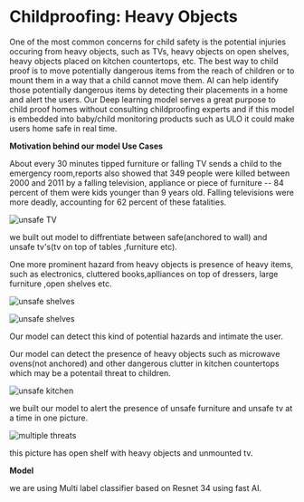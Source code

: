 # Childproofing: Heavy Objects

One of the most common concerns for child safety is the potential injuries occuring from heavy objects, such as TVs, heavy objects on open shelves, heavy objects placed on kitchen countertops, etc. The best way to child proof is to move potentially dangerous items from the reach of children or to mount them in a way that a child cannot move them. AI can help identify those potentially dangerous items by detecting their placements in a home and alert the users. Our Deep learning model serves a great purpose to child proof homes without consulting childproofing experts and if this model is embedded into baby/child monitoring products such as ULO it could make users home safe in real time.

**Motivation behind our model Use Cases**

About every 30 minutes tipped furniture or falling TV sends a child to the emergency room,reports also showed that 349 people were killed between 2000 and 2011 by a falling television, appliance or piece of furniture -- 84 percent of them were kids younger than 9 years old. Falling televisions were more deadly, accounting for 62 percent of these fatalities.

![unsafe TV](https://wmsrc-1x1yusplq.stackpathdns.com/wp-content/uploads/2015/06/toddler-climbing-TV-e1434340192118.jpg)

we built out model to diffrentiate between safe(anchored to wall) and unsafe tv's(tv on top of tables ,furniture etc).

One more prominent hazard from heavy objects is presence of heavy items, such as electronics, cluttered books,aplliances on top of dressers, large furniture ,open shelves etc.

![unsafe shelves](https://www.anchorit.gov/wp-content/uploads/2014/05/11.jpg)

![unsafe shelves](https://cdn.onecrazyhouse.com/wp-content/uploads/2016/02/clever-ways-to-hide-clutter-1.jpg)


Our model can detect this kind of potential hazards and intimate the user.


Our model can detect the presence of heavy objects such as microwave ovens(not anchored) and other dangerous clutter in kitchen countertops which may be a potentail threat to children.


![unsafe kitchen](https://encrypted-tbn0.gstatic.com/images?q=tbn:ANd9GcSMe2uaxRuVxQ1OYHdzXRF3Agt26Ks62Gtsvr7tQZRilltQmDHpzw)


we built our model to alert the presence of unsafe furniture and unsafe tv at a time in one picture.
 
 
![multiple threats](https://i1.wp.com/www.gritsngrace.com/wp-content/uploads/2016/11/IMG_0963.jpg?ssl=1)

this picture has open shelf with heavy objects and unmounted tv.


**Model**

we are using Multi label classifier based on Resnet 34 using fast AI.

